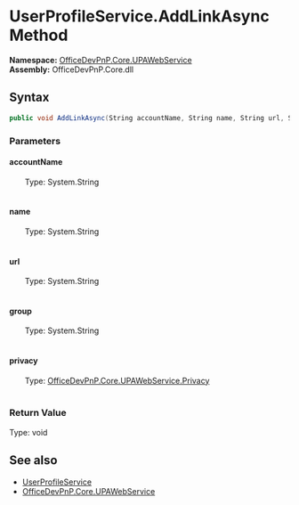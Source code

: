 # UserProfileService.AddLinkAsync Method  
  

**Namespace:** [OfficeDevPnP.Core.UPAWebService](OfficeDevPnP.Core.UPAWebService.md)  
**Assembly:** OfficeDevPnP.Core.dll  
## Syntax
```C#
public void AddLinkAsync(String accountName, String name, String url, String group, Privacy privacy)
```
### Parameters
#### accountName  
&emsp;&emsp;Type: System.String  
&emsp;&emsp;  

  

#### name  
&emsp;&emsp;Type: System.String  
&emsp;&emsp;  

  

#### url  
&emsp;&emsp;Type: System.String  
&emsp;&emsp;  

  

#### group  
&emsp;&emsp;Type: System.String  
&emsp;&emsp;  

  

#### privacy  
&emsp;&emsp;Type: [OfficeDevPnP.Core.UPAWebService.Privacy](OfficeDevPnP.Core.UPAWebService.Privacy.md)  
&emsp;&emsp;  

  

### Return Value
Type: void  

## See also
- [UserProfileService](OfficeDevPnP.Core.UPAWebService.UserProfileService.md) 
- [OfficeDevPnP.Core.UPAWebService](OfficeDevPnP.Core.UPAWebService.md) 
